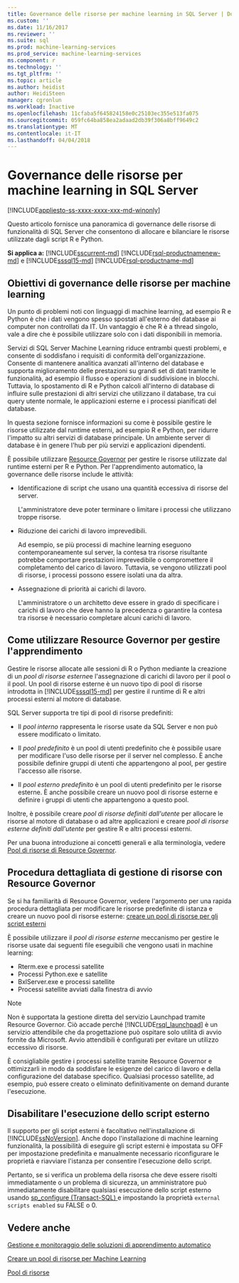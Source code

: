 ```yaml
---
title: Governance delle risorse per machine learning in SQL Server | Documenti Microsoft
ms.custom: ''
ms.date: 11/16/2017
ms.reviewer: ''
ms.suite: sql
ms.prod: machine-learning-services
ms.prod_service: machine-learning-services
ms.component: r
ms.technology: ''
ms.tgt_pltfrm: ''
ms.topic: article
ms.author: heidist
author: HeidiSteen
manager: cgronlun
ms.workload: Inactive
ms.openlocfilehash: 11cfaba5f645824158e0c25103ec355e513fa075
ms.sourcegitcommit: 059fc64ba858ea2adaad2db39f306a8bff9649c2
ms.translationtype: MT
ms.contentlocale: it-IT
ms.lasthandoff: 04/04/2018
---
```

# <a name="resource-governance-for-machine-learning-in-sql-server"></a>Governance delle risorse per machine learning in SQL Server
[!INCLUDE[appliesto-ss-xxxx-xxxx-xxx-md-winonly](../../includes/appliesto-ss-xxxx-xxxx-xxx-md-winonly.md)]

Questo articolo fornisce una panoramica di governance delle risorse di funzionalità di SQL Server che consentono di allocare e bilanciare le risorse utilizzate dagli script R e Python.

**Si applica a:** [!INCLUDE[sscurrent-md](../../includes/sscurrent-md.md)]
[!INCLUDE[rsql-productnamenew-md](../../includes/rsql-productnamenew-md.md)] e [!INCLUDE[sssql15-md](../../includes/sssql15-md.md)] [!INCLUDE[rsql-productname-md](../../includes/rsql-productname-md.md)]

## <a name="goals-of-resource-governance-for-machine-learning"></a>Obiettivi di governance delle risorse per machine learning

Un punto di problemi noti con linguaggi di machine learning, ad esempio R e Python è che i dati vengono spesso spostati all'esterno del database ai computer non controllati da IT. Un vantaggio è che R è a thread singolo, vale a dire che è possibile utilizzare solo con i dati disponibili in memoria. 

Servizi di SQL Server Machine Learning riduce entrambi questi problemi, e consente di soddisfano i requisiti di conformità dell'organizzazione. Consente di mantenere analitica avanzati all'interno del database e supporta miglioramento delle prestazioni su grandi set di dati tramite le funzionalità, ad esempio il flusso e operazioni di suddivisione in blocchi. Tuttavia, lo spostamento di R e Python calcoli all'interno di database di influire sulle prestazioni di altri servizi che utilizzano il database, tra cui query utente normale, le applicazioni esterne e i processi pianificati del database.

In questa sezione fornisce informazioni su come è possibile gestire le risorse utilizzate dal runtime esterni, ad esempio R e Python, per ridurre l'impatto su altri servizi di database principale. Un ambiente server di database è in genere l'hub per più servizi e applicazioni dipendenti.

È possibile utilizzare [Resource Governor](../../relational-databases/resource-governor/resource-governor.md) per gestire le risorse utilizzate dal runtime esterni per R e Python.  Per l'apprendimento automatico, la governance delle risorse include le attività:

+ Identificazione di script che usano una quantità eccessiva di risorse del server.
  
     L'amministratore deve poter terminare o limitare i processi che utilizzano troppe risorse.
  
+ Riduzione dei carichi di lavoro imprevedibili.
  
     Ad esempio, se più processi di machine learning eseguono contemporaneamente sul server, la contesa tra risorse risultante potrebbe comportare prestazioni imprevedibile o compromettere il completamento del carico di lavoro. Tuttavia, se vengono utilizzati pool di risorse, i processi possono essere isolati una da altra.
  
-   Assegnazione di priorità ai carichi di lavoro.
  
     L'amministratore o un architetto deve essere in grado di specificare i carichi di lavoro che deve hanno la precedenza o garantire la contesa tra risorse è necessario completare alcuni carichi di lavoro.

## <a name="how-to-use-resource-governor-to-manage-machine-learning"></a>Come utilizzare Resource Governor per gestire l'apprendimento
 
Gestire le risorse allocate alle sessioni di R o Python mediante la creazione di un *pool di risorse esterne*e l'assegnazione di carichi di lavoro per il pool o il pool. Un pool di risorse esterne è un nuovo tipo di pool di risorse introdotta in [!INCLUDE[sssql15-md](../../includes/sssql15-md.md)] per gestire il runtime di R e altri processi esterni al motore di database.

SQL Server supporta tre tipi di pool di risorse predefiniti: 
  
-   Il *pool interno* rappresenta le risorse usate da SQL Server e non può essere modificato o limitato.
  
-   Il *pool predefinito* è un pool di utenti predefinito che è possibile usare per modificare l'uso delle risorse per il server nel complesso. È anche possibile definire gruppi di utenti che appartengono al pool, per gestire l'accesso alle risorse.
  
-   Il *pool esterno predefinito* è un pool di utenti predefinito per le risorse esterne. È anche possibile creare un nuovo pool di risorse esterne e definire i gruppi di utenti che appartengono a questo pool.
  
 Inoltre, è possibile creare *pool di risorse definiti dall'utente* per allocare le risorse al motore di database o ad altre applicazioni e creare *pool di risorse esterne definiti dall'utente* per gestire R e altri processi esterni.
  
 Per una buona introduzione ai concetti generali e alla terminologia, vedere [Pool di risorse di Resource Governor](../../relational-databases/resource-governor/resource-governor-resource-pool.md).

  
## <a name="resource-management-walkthrough-with-resource-governor"></a>Procedura dettagliata di gestione di risorse con Resource Governor

Se si ha familiarità di Resource Governor, vedere l'argomento per una rapida procedura dettagliata per modificare le risorse predefinite di istanza e creare un nuovo pool di risorse esterne: [creare un pool di risorse per gli script esterni](../../advanced-analytics/r/how-to-create-a-resource-pool-for-r.md)
  
 È possibile utilizzare il *pool di risorse esterne* meccanismo per gestire le risorse usate dai seguenti file eseguibili che vengono usati in machine learning:

+ Rterm.exe e processi satellite
+ Processi Python.exe e satellite
+ BxlServer.exe e processi satellite
+ Processi satellite avviati dalla finestra di avvio
  
> [!NOTE]
> 
> Non è supportata la gestione diretta del servizio Launchpad tramite Resource Governor. Ciò accade perché [!INCLUDE[rsql_launchpad](../../includes/rsql-launchpad-md.md)] è un servizio attendibile che da progettazione può ospitare solo utilità di avvio fornite da Microsoft. Avvio attendibili è configurati per evitare un utilizzo eccessivo di risorse.
>   
> È consigliabile gestire i processi satellite tramite Resource Governor e ottimizzarli in modo da soddisfare le esigenze del carico di lavoro e della configurazione del database specifico.  Qualsiasi processo satellite, ad esempio, può essere creato o eliminato definitivamente on demand durante l'esecuzione.
  
## <a name="disable-external-script-execution"></a>Disabilitare l'esecuzione dello script esterno

Il supporto per gli script esterni è facoltativo nell'installazione di [!INCLUDE[ssNoVersion](../../includes/ssnoversion-md.md)]. Anche dopo l'installazione di machine learning funzionalità, la possibilità di eseguire gli script esterni è impostata su OFF per impostazione predefinita e manualmente necessario riconfigurare le proprietà e riavviare l'istanza per consentire l'esecuzione dello script.

Pertanto, se si verifica un problema della risorsa che deve essere risolti immediatamente o un problema di sicurezza, un amministratore può immediatamente disabilitare qualsiasi esecuzione dello script esterno usando [sp_configure &#40;Transact-SQL&#41; ](../../relational-databases/system-stored-procedures/sp-configure-transact-sql.md) e impostando la proprietà `external scripts enabled` su FALSE o 0.
  
## <a name="see-also"></a>Vedere anche

[Gestione e monitoraggio delle soluzioni di apprendimento automatico](../../advanced-analytics/r/managing-and-monitoring-r-solutions.md)

[Creare un pool di risorse per Machine Learning](../../advanced-analytics/r/how-to-create-a-resource-pool-for-r.md)

[Pool di risorse](../../relational-databases/resource-governor/resource-governor-resource-pool.md)
